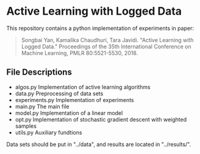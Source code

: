 # Active Learning with Logged Data
This repository contains a python implementation of experiments in paper:
> Songbai Yan, Kamalika Chaudhuri, Tara Javidi. "Active Learning with Logged Data." Proceedings of the 35th International Conference on Machine Learning, PMLR 80:5521-5530, 2018. 

## File Descriptions
- algos.py  Implementation of active learning algorithms
- data.py   Preprocessing of data sets
- experiments.py    Implementation of experiments
- main.py   The main file
- model.py  Implementation of a linear model
- opt.py    Implementation of stochastic gradient descent with weighted samples
- utils.py  Auxiliary fundtions

Data sets should be put in "../data", and results are located in "../results/".
